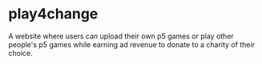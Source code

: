 # play4change
A website where users can upload their own p5 games or play other people's p5 games while earning ad revenue to donate to a charity of their choice.
